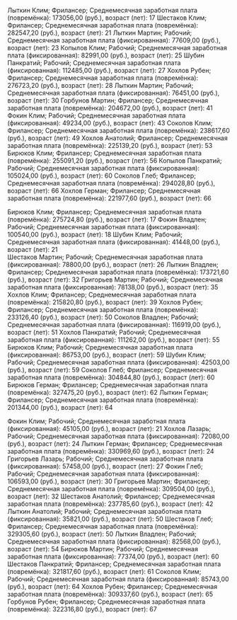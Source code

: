 Лыткин Клим; Фрилансер; Среднемесячная заработная плата (повремёнка): 173056,00 (руб.), возраст (лет): 17
Шестаков Клим; Фрилансер; Среднемесячная заработная плата (повремёнка): 282547,20 (руб.), возраст (лет): 21
Лыткин Мартин; Рабочий; Среднемесячная заработная плата (фиксированная): 77609,00 (руб.), возраст (лет): 23
Копылов Клим; Рабочий; Среднемесячная заработная плата (фиксированная): 82991,00 (руб.), возраст (лет): 25
Шубин Панкратий; Рабочий; Среднемесячная заработная плата (фиксированная): 112485,00 (руб.), возраст (лет): 27
Хохлов Рубен; Фрилансер; Среднемесячная заработная плата (повремёнка): 276723,20 (руб.), возраст (лет): 28
Лыткин Мартин; Рабочий; Среднемесячная заработная плата (фиксированная): 76451,00 (руб.), возраст (лет): 30
Горбунов Мартин; Фрилансер; Среднемесячная заработная плата (повремёнка): 204672,00 (руб.), возраст (лет): 41
Фокин Клим; Рабочий; Среднемесячная заработная плата (фиксированная): 49234,00 (руб.), возраст (лет): 43
Соколов Клим; Фрилансер; Среднемесячная заработная плата (повремёнка): 238617,60 (руб.), возраст (лет): 49
Хохлов Анатолий; Фрилансер; Среднемесячная заработная плата (повремёнка): 225139,20 (руб.), возраст (лет): 53
Бирюков Клим; Фрилансер; Среднемесячная заработная плата (повремёнка): 255091,20 (руб.), возраст (лет): 56
Копылов Панкратий; Рабочий; Среднемесячная заработная плата (фиксированная): 105024,00 (руб.), возраст (лет): 60
Соколов Глеб; Фрилансер; Среднемесячная заработная плата (повремёнка): 294028,80 (руб.), возраст (лет): 66
Хохлов Герман; Фрилансер; Среднемесячная заработная плата (повремёнка): 221977,60 (руб.), возраст (лет): 66

Бирюков Клим; Фрилансер; Среднемесячная заработная плата (повремёнка): 275724,80 (руб.), возраст (лет): 17
Фокин Владлен; Рабочий; Среднемесячная заработная плата (фиксированная): 100540,00 (руб.), возраст (лет): 18 
Шубин Клим; Рабочий; Среднемесячная заработная плата (фиксированная): 41448,00 (руб.), возраст (лет): 21     
Шестаков Мартин; Рабочий; Среднемесячная заработная плата (фиксированная): 78800,00 (руб.), возраст (лет): 26
Лыткин Владлен; Фрилансер; Среднемесячная заработная плата (повремёнка): 173721,60 (руб.), возраст (лет): 32
Григорьев Мартин; Рабочий; Среднемесячная заработная плата (фиксированная): 78138,00 (руб.), возраст (лет): 35
Хохлов Клим; Фрилансер; Среднемесячная заработная плата (повремёнка): 215820,80 (руб.), возраст (лет): 39
Хохлов Рубен; Фрилансер; Среднемесячная заработная плата (повремёнка): 233126,40 (руб.), возраст (лет): 50
Соколов Владлен; Рабочий; Среднемесячная заработная плата (фиксированная): 116919,00 (руб.), возраст (лет): 51
Хохлов Панкратий; Рабочий; Среднемесячная заработная плата (фиксированная): 111262,00 (руб.), возраст (лет): 55
Бирюков Клим; Рабочий; Среднемесячная заработная плата (фиксированная): 86753,00 (руб.), возраст (лет): 59
Шубин Клим; Рабочий; Среднемесячная заработная плата (фиксированная): 42503,00 (руб.), возраст (лет): 59
Соколов Глеб; Фрилансер; Среднемесячная заработная плата (повремёнка): 304844,80 (руб.), возраст (лет): 60
Бирюков Герман; Фрилансер; Среднемесячная заработная плата (повремёнка): 327475,20 (руб.), возраст (лет): 62
Лыткин Герман; Фрилансер; Среднемесячная заработная плата (повремёнка): 201344,00 (руб.), возраст (лет): 64

Фокин Клим; Рабочий; Среднемесячная заработная плата (фиксированная): 45105,00 (руб.), возраст (лет): 21
Хохлов Лазарь; Рабочий; Среднемесячная заработная плата (фиксированная): 72080,00 (руб.), возраст (лет): 24
Лыткин Герман; Фрилансер; Среднемесячная заработная плата (повремёнка): 330969,60 (руб.), возраст (лет): 24
Григорьев Лазарь; Рабочий; Среднемесячная заработная плата (фиксированная): 57458,00 (руб.), возраст (лет): 27
Фокин Глеб; Рабочий; Среднемесячная заработная плата (фиксированная): 106593,00 (руб.), возраст (лет): 30
Григорьев Мартин; Фрилансер; Среднемесячная заработная плата (повремёнка): 309504,00 (руб.), возраст (лет): 32
Шестаков Анатолий; Фрилансер; Среднемесячная заработная плата (повремёнка): 237785,60 (руб.), возраст (лет): 42
Лыткин Анатолий; Рабочий; Среднемесячная заработная плата (фиксированная): 35821,00 (руб.), возраст (лет): 50
Шестаков Глеб; Фрилансер; Среднемесячная заработная плата (повремёнка): 329305,60 (руб.), возраст (лет): 50
Лыткин Владлен; Рабочий; Среднемесячная заработная плата (фиксированная): 82568,00 (руб.), возраст (лет): 54
Бирюков Мартин; Рабочий; Среднемесячная заработная плата (фиксированная): 77374,00 (руб.), возраст (лет): 60
Шестаков Панкратий; Фрилансер; Среднемесячная заработная плата (повремёнка): 321817,60 (руб.), возраст (лет): 61
Соколов Клим; Рабочий; Среднемесячная заработная плата (фиксированная): 85743,00 (руб.), возраст (лет): 64
Хохлов Рубен; Фрилансер; Среднемесячная заработная плата (повремёнка): 309337,60 (руб.), возраст (лет): 65
Горбунов Рубен; Фрилансер; Среднемесячная заработная плата (повремёнка): 322316,80 (руб.), возраст (лет): 67